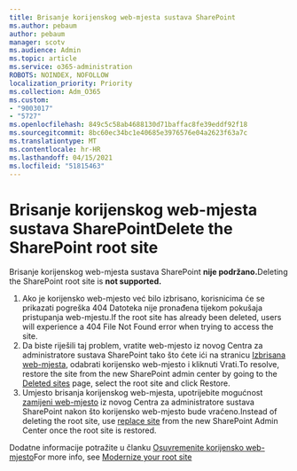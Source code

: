 ```yaml
---
title: Brisanje korijenskog web-mjesta sustava SharePoint
ms.author: pebaum
author: pebaum
manager: scotv
ms.audience: Admin
ms.topic: article
ms.service: o365-administration
ROBOTS: NOINDEX, NOFOLLOW
localization_priority: Priority
ms.collection: Adm_O365
ms.custom:
- "9003017"
- "5727"
ms.openlocfilehash: 849c5c58ab4688130d71baffac8fe39eddf92f18
ms.sourcegitcommit: 8bc60ec34bc1e40685e3976576e04a2623f63a7c
ms.translationtype: MT
ms.contentlocale: hr-HR
ms.lasthandoff: 04/15/2021
ms.locfileid: "51815463"
---
```

# <a name="delete-the-sharepoint-root-site"></a><span data-ttu-id="0b0e7-102">Brisanje korijenskog web-mjesta sustava SharePoint</span><span class="sxs-lookup"><span data-stu-id="0b0e7-102">Delete the SharePoint root site</span></span>

<span data-ttu-id="0b0e7-103">Brisanje korijenskog web-mjesta sustava SharePoint **nije podržano.**</span><span class="sxs-lookup"><span data-stu-id="0b0e7-103">Deleting the SharePoint root site is  **not supported.**</span></span>

1.  <span data-ttu-id="0b0e7-104">Ako je korijensko web-mjesto već bilo izbrisano, korisnicima će se prikazati pogreška 404 Datoteka nije pronađena tijekom pokušaja pristupanja web-mjestu.</span><span class="sxs-lookup"><span data-stu-id="0b0e7-104">If the root site has already been deleted, users will experience a  404 File Not Found  error when trying to access the site.</span></span>
2.  <span data-ttu-id="0b0e7-105">Da biste riješili taj problem, vratite web-mjesto iz novog Centra za administratore sustava SharePoint tako što ćete ići na stranicu [Izbrisana web-mjesta](https://admin.microsoft.com/sharepoint?page=recycleBin&modern=true), odabrati korijensko web-mjesto i kliknuti Vrati.</span><span class="sxs-lookup"><span data-stu-id="0b0e7-105">To resolve, restore the site  from the new SharePoint admin center by going to the  [Deleted sites](https://admin.microsoft.com/sharepoint?page=recycleBin&modern=true)  page, select the root site and click  Restore.</span></span>
3.  <span data-ttu-id="0b0e7-106">Umjesto brisanja korijenskog web-mjesta, upotrijebite mogućnost [zamijeni web-mjesto](https://docs.microsoft.com/sharepoint/modern-root-site#replace-your-root-site) iz novog Centra za administratore sustava SharePoint nakon što korijensko web-mjesto bude vraćeno.</span><span class="sxs-lookup"><span data-stu-id="0b0e7-106">Instead of deleting the root site, use [replace site](https://docs.microsoft.com/sharepoint/modern-root-site#replace-your-root-site)  from the new SharePoint Admin Center once the root site is restored.</span></span>

<span data-ttu-id="0b0e7-107">Dodatne informacije potražite u članku [Osuvremenite korijensko web-mjesto](https://docs.microsoft.com/sharepoint/modern-root-site)</span><span class="sxs-lookup"><span data-stu-id="0b0e7-107">For more info, see [Modernize your root site](https://docs.microsoft.com/sharepoint/modern-root-site)</span></span>
